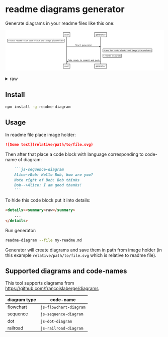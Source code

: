 # readme diagrams generator

Generate diagrams in your readme files like this one:

![diagram](./diagrams/jwt-sequence-diagram.svg)
<details><summary>raw</summary>

```js-sequence-diagram
Note left of user: Create readme with code block and image placeholder
user->generator: Start generator 
Note right of generator: Scans for code blocks and image placeholders
Note right of generator: Creates diagrams
generator->user: Code ready to commit and push

```
</details>

## Install

```bash
npm install -g readme-diagram
```

## Usage
In readme file place image holder:
```md
![Some text](relative/path/to/file.svg)
```

Then after that place a code block with language corresponding to code-name of diagram:

```md
    ```js-sequence-diagram
    Alice->Bob: Hello Bob, how are you?
    Note right of Bob: Bob thinks
    Bob-->Alice: I am good thanks!
    ```
```

To hide this code block put it into details:

```html
<details><summary>raw</summary>
    ...
</details>
```

Run generator:

```bash
readme-diagram --file my-readme.md
```

Generator will create diagrams and save them in path from image holder (in this example `relative/path/to/file.svg` which is relative to readme file).

## Supported diagrams and code-names
This tool supports diagrams from https://github.com/francoislaberge/diagrams


| diagram type | code-name |
|---|---|
|flowchart| `js-flowchart-diagram` |
|sequence| `js-sequence-diagram` |
|dot| `js-dot-diagram` |
|railroad| `js-railroad-diagram` |